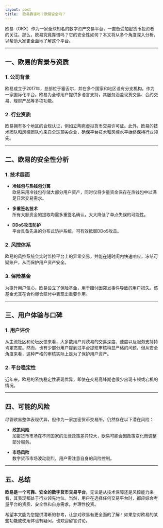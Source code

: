 ```yaml
---
layout: post
title: 	欧易靠谱吗？欧易安全吗？
---
```

欧易（OKX）作为一家全球知名的数字资产交易平台，一直备受加密货币投资者的关注。那么，欧易究竟靠谱吗？它的安全性如何？本文将从多个角度深入分析，以帮助大家更全面地了解这个平台。

---

## 一、欧易的背景与资质  

### 1. 公司背景  
欧易成立于2017年，总部位于塞舌尔，并在多个国家和地区设有分支机构。作为一家国际化平台，欧易为全球用户提供多语言支持，其服务涵盖现货交易、合约交易、理财产品等多项功能。

### 2. 行业资质  
欧易拥有多个地区的合规认证，例如立陶宛虚拟货币交易许可证。此外，欧易的技术团队和风控团队均来自全球顶尖企业，确保平台技术和风控水平始终保持行业领先。

---

## 二、欧易的安全性分析  

### 1. 技术层面  
- **冷钱包与热钱包分离**  
  欧易采用冷钱包存储大部分用户资产，同时仅将少量资金保存在热钱包中以满足日常交易需求。  

- **多重签名技术**  
  所有大额资金的提取均需多重签名确认，大大降低了单点失误的可能性。  

- **DDoS攻击防护**  
  平台具备先进的分布式防护系统，可有效抵御DDoS攻击。

### 2. 风控体系  
欧易的风控系统会实时监控平台上的异常交易，并能在短时间内快速响应，冻结可疑账户，从而保护用户资产安全。

### 3. 保险基金  
为提升用户信心，欧易设立了保险基金，用于赔付因突发事件导致的用户损失。该基金尤其在合约爆仓赔付中表现出重要作用。

---

## 三、用户体验与口碑  

### 1. 用户评价  
从主流社区和论坛反馈来看，大多数用户对欧易的交易深度、速度以及服务支持持肯定态度。然而，也有少部分用户提到过平台提现审核稍显严格的问题，但从安全角度来看，这种严格的审核实际上是为了保护用户资产。

### 2. 平台稳定性  
近年来，欧易的系统稳定性表现优异，即使在交易高峰期也很少出现卡顿或宕机的情况。

---

## 四、可能的风险  

尽管欧易整体表现优异，但作为一家加密货币交易所，仍然存在以下潜在风险：  

- **政策风险**  
  加密货币市场在不同国家的法律政策差异较大，欧易可能会因政策变化而调整部分服务。  

- **市场风险**  
  数字货币市场波动剧烈，用户需注意自身的风险控制。  

---

## 五、总结  

**欧易是一个可靠、安全的数字货币交易平台**，无论是从技术保障还是风控能力来看，其表现都处于行业领先地位。当然，用户在选择任何交易平台时，都应综合考量平台的资质、安全性和自身需求，并理性投资。  

希望本文能为您提供清晰的参考，让您对欧易有更全面的了解！如果您对欧易的某些功能或使用体验有疑问，也欢迎留言讨论。
